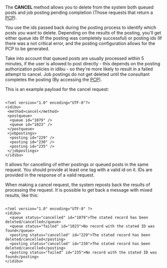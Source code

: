 <p>The <strong>CANCEL</strong> method allows you to delete from the system both queued posts and job posting pending completion (Those requests that return a <a href="https://github.com/oneworldmarket/idibu-api/blob/master/api-v3/pcp.md">PCP</a>).</p>
<p>You use the ids passed back during the posting process to identify which posts you want to delete. Depending on the results of the posting, you&#39;ll get either queue ids (If the posting was completely successful) or posting ids (If there was a not critical error, and the posting configuration allows for the PCP to be generated.</p>
<p>Take into account that queued posts are usually processed within 5 minutes, if the user is allowed to post directly - this depends on the posting authorization policies in idibu - so they&#39;re more likely to result in a failed attempt to cancel. Job postings do not get deleted until the consultant completes the posting (By accessing the <a href="https://github.com/oneworldmarket/idibu-api/blob/master/api-v3/pcp.md">PCP</a>).</p>
<p>This is an example payload for the cancel request:</p>
<pre><code>
&lt;?xml version=&quot;1.0&quot; encoding=&quot;UTF-8&quot;?&gt;
&lt;idibu&gt;
&nbsp;&lt;method&gt;cancel&lt;/method&gt;
&nbsp;&lt;postqueue&gt;
&nbsp;&nbsp;&lt;queue id=&quot;1079&quot; /&gt;
&nbsp;&nbsp;&lt;queue id=&quot;1023&quot; /&gt;
&nbsp;&lt;/postqueue&gt;
&nbsp;&lt;jobpostings&gt;
&nbsp;&nbsp;&lt;posting id=&quot;229&quot; /&gt;
&nbsp;&nbsp;&lt;posting id=&quot;230&quot; /&gt;
&nbsp;&nbsp;&lt;posting id=&quot;235&quot; /&gt;
&nbsp;&lt;/jobpostings&gt;
&lt;/idibu&gt;
</code></pre>
<p>It allows for cancelling of either postings or queued posts in the same request. You should provide at least one tag with a valid id on it. IDs are provided in the response of a valid request.</p>
<p>When making a cancel request, the system reposts back the results of processing the request. It is possible to get back a message with mixed results, like this:</p>
<pre>
<code>
&lt;?xml version=&quot;1.0&quot; encoding=&quot;UTF-8&quot; ?&gt;
&lt;idibu&gt;
&nbsp;&nbsp;&lt;queue status=&quot;cancelled&quot; id=&quot;1079&quot;&gt;The stated record has been deleted/cancelled&lt;/queue&gt;
&nbsp;&nbsp;&lt;queue status=&quot;failed&quot; id=&quot;1023&quot;&gt;No record with the stated ID was found&lt;/queue&gt;
&nbsp;&nbsp;&lt;posting status=&quot;cancelled&quot; id=&quot;229&quot;&gt;The stated record has been deleted/cancelled&lt;/posting&gt;
&nbsp;&nbsp;&lt;posting status=&quot;cancelled&quot; id=&quot;230&quot;&gt;The stated record has been deleted/cancelled&lt;/posting&gt;
&nbsp;&nbsp;&lt;posting status=&quot;failed&quot; id=&quot;235&quot;&gt;No record with the stated ID was found&lt;/posting&gt;
&lt;/idibu&gt;
</code></pre>
